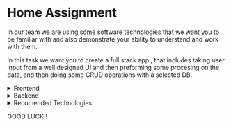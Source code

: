 # Home Assignment


In our team we are using some software technologies that we want you to be familiar with and also demonstrate your ability to understand and work with them.

In this task we want you to create a full stack app , that includes taking user input from a well designed UI and then preforming some procesing on the data, and then doing some CRUD operations with a selected DB.


<details>
  <summary>Frontend</summary>

  - Create a user interface for uploading files ,Make sure that it looks like the [example](https://www.figma.com/file/d8dGyuJIbrbdJzEN0l3lSI/%D7%A4%D7%A8%D7%95%D7%99%D7%A7%D7%98-%D7%A2%D7%99%D7%A6%D7%95%D7%91-%D7%9E%D7%A8%D7%A5-2024?type=design&node-id=0-1&mode=design) we provided as much as you can.

</details>

<details>
  <summary>Backend</summary>

  - Deploy the infrastructure from the `docker-compose.yaml` file.
  - Create a server for the UI and Preform validations on files.
  - Extract metadata and store it .
  - store the files , and check for duplications.
  - Create tests.
  - Use git flow.   

</details>

<details>
  using the same technologies that we are using in our team is a grate bonus 
  <summary>Recomended Technologies</summary>

  Minio    
  Mongodb    
  Node js    
  React js     
  TypeScript      
  Docker  

</details>


GOOD LUCK ! 
